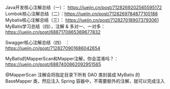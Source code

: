 Java开发核心注解总结（一）： https://juejin.cn/post/7128269202565595172
Lombok核心注解总结（二）：https://juejin.cn/post/7128269784877105188
Mybatis核心注解总结（三）： https://juejin.cn/post/7128270189073793061
MyBatis学习总结（四），注解 & 多对一、一对多： https://juejin.cn/post/6887170865369677832

Swagger核心注解总结（四） ： https://juejin.cn/post/7128270901686042654


MyBatis的MapperScan和Mapper注解，你会混淆吗？： https://juejin.cn/post/6887400862092951565

@MapperScan 注解会将指定目录下所有 DAO 类封装成 MyBatis 的 BaseMapper 类，然后注入 Spring 容器中，不需要额外的注解，就可以完成注入